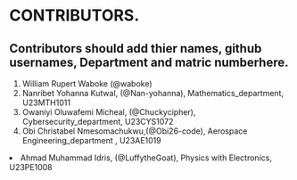 # CONTRIBUTORS.
## Contributors should add thier names, github usernames, Department and matric numberhere.
<ol>
<li>William Rupert Waboke (@waboke)
<li>Nanribet Yohanna Kutwal, (@Nan-yohanna), Mathematics_department, U23MTH1011</li>
<li>Owaniyi Oluwafemi Micheal, (@Chuckycipher), Cybersecurity_department, U23CYS1072</li>
<li>Obi Christabel Nmesomachukwu,(@Obi26-code), Aerospace Engineering_department , U23AE1019 </li>
</ol>
<li>Ahmad Muhammad Idris, (@LuffytheGoat), Physics with Electronics, U23PE1008</li>
